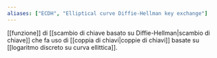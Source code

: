 ```yaml
---
aliases: ["ECDH", "Elliptical curve Diffie-Hellman key exchange"]
---
```


[[funzione]] di [[scambio di chiave basato su Diffie-Hellman|scambio di chiave]] che fa uso di [[coppia di chiavi|coppie di chiavi]] basate su [[logaritmo discreto su curva ellittica]].
